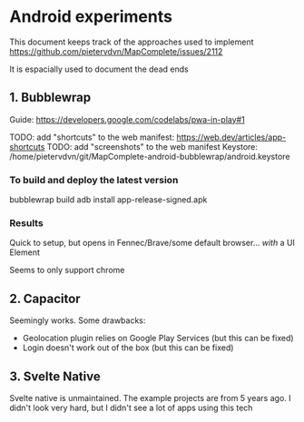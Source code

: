 # Android experiments

This document keeps track of the approaches used to implement https://github.com/pietervdvn/MapComplete/issues/2112

It is espacially used to document the dead ends

## 1. Bubblewrap

Guide: https://developers.google.com/codelabs/pwa-in-play#1

TODO: add "shortcuts" to the web manifest: https://web.dev/articles/app-shortcuts
TODO: add "screenshots" to the web manifest
Keystore: /home/pietervdvn/git/MapComplete-android-bubblewrap/android.keystore

### To build and deploy the latest version

bubblewrap build
adb install app-release-signed.apk

### Results

Quick to setup, but opens in Fennec/Brave/some default browser... _with_ a UI Element

Seems to only support chrome

## 2. Capacitor

Seemingly works. Some drawbacks: 

- Geolocation plugin relies on Google Play Services (but this can be fixed)
- Login doesn't work out of the box (but this can be fixed)

## 3. Svelte Native

Svelte native is unmaintained. The example projects are from 5 years ago.
I didn't look very hard, but I didn't see a lot of apps using this tech
